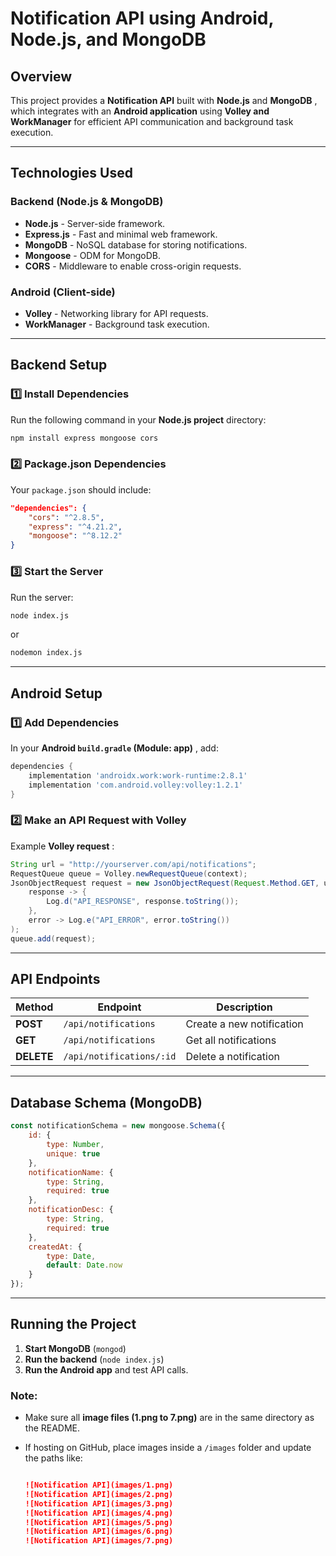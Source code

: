 
# **Notification API using Android, Node.js, and MongoDB**

## **Overview**

This project provides a **Notification API** built with **Node.js** and  **MongoDB** , which integrates with an **Android application** using **Volley and WorkManager** for efficient API communication and background task execution.

---

## **Technologies Used**

### **Backend (Node.js & MongoDB)**

* **Node.js** - Server-side framework.
* **Express.js** - Fast and minimal web framework.
* **MongoDB** - NoSQL database for storing notifications.
* **Mongoose** - ODM for MongoDB.
* **CORS** - Middleware to enable cross-origin requests.

### **Android (Client-side)**

* **Volley** - Networking library for API requests.
* **WorkManager** - Background task execution.

---

## **Backend Setup**

### **1️⃣ Install Dependencies**

Run the following command in your **Node.js project** directory:

```sh
npm install express mongoose cors
```

### **2️⃣ Package.json Dependencies**

Your `package.json` should include:

```json
"dependencies": {
    "cors": "^2.8.5",
    "express": "^4.21.2",
    "mongoose": "^8.12.2"
}
```

### **3️⃣ Start the Server**

Run the server:

```sh
node index.js
```

or

```sh
nodemon index.js
```

---

## **Android Setup**

### **1️⃣ Add Dependencies**

In your  **Android `build.gradle` (Module: app)** , add:

```gradle
dependencies {
    implementation 'androidx.work:work-runtime:2.8.1'
    implementation 'com.android.volley:volley:1.2.1'
}
```

### **2️⃣ Make an API Request with Volley**

Example  **Volley request** :

```java
String url = "http://yourserver.com/api/notifications";
RequestQueue queue = Volley.newRequestQueue(context);
JsonObjectRequest request = new JsonObjectRequest(Request.Method.GET, url, null,
    response -> {
        Log.d("API_RESPONSE", response.toString());
    }, 
    error -> Log.e("API_ERROR", error.toString())
);
queue.add(request);
```

---

## **API Endpoints**

| Method           | Endpoint                   | Description               |
| ---------------- | -------------------------- | ------------------------- |
| **POST**   | `/api/notifications`     | Create a new notification |
| **GET**    | `/api/notifications`     | Get all notifications     |
| **DELETE** | `/api/notifications/:id` | Delete a notification     |

---

## **Database Schema (MongoDB)**

```javascript
const notificationSchema = new mongoose.Schema({
    id: {
        type: Number,
        unique: true
    },
    notificationName: {
        type: String,
        required: true
    },
    notificationDesc: {
        type: String,
        required: true
    },
    createdAt: {
        type: Date,
        default: Date.now
    }
});
```

---

## **Running the Project**

1. **Start MongoDB** (`mongod`)
2. **Run the backend** (`node index.js`)
3. **Run the Android app** and test API calls.


### **Note:**

- Make sure all **image files (1.png to 7.png)** are in the same directory as the README.
- If hosting on GitHub, place images inside a `/images` folder and update the paths like:

  ```md

  ![Notification API](images/1.png)
  ![Notification API](images/2.png)
  ![Notification API](images/3.png)
  ![Notification API](images/4.png)
  ![Notification API](images/5.png)
  ![Notification API](images/6.png)
  ![Notification API](images/7.png)

  ```

